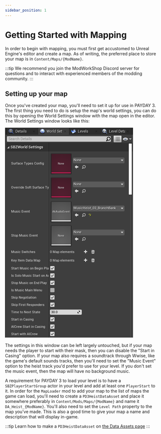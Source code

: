 ```yaml
---
sidebar_position: 1
---
```


# Getting Started with Mapping

In order to begin with mapping, you must first get accustomed to Unreal Engine's editor and create a map.
As of writing, the preferred place to store your map is in `Content/Maps/{ModName}`.

:::tip
We recommend you join the ModWorkShop Discord server for questions
and to interact with experienced members of the modding community.
:::

## Setting up your map

Once you've created your map, you'll need to set it up for use in PAYDAY 3.
The first thing you need to do is setup the map's world settings,
you can do this by opening the World Settings window with the map open in the editor.
The World Settings window looks like this:

![SBZWorldSettings](assets/world-settings.png)

The settings in this window can be left largely untouched,
but if your map needs the player to start with their mask, then you can disable the "Start in Casing" option.
If your map also requires a soundtrack through Wwise, like the game's default sounds tracks,
then you'll need to set the "Music Event" option to the heist track you'd prefer to use for your level.
If you don't set the music event, then the map will have no background music.

A requirement for PAYDAY 3 to load your level is to have a `SBZPlayerStartGroup` actor in your level and add at least one `PlayerStart` to it.
In order for the `MapLoader` mod to add your map to the list of maps the game can load,
you'll need to create a `PD3HeistDataAsset` and place it somewhere preferably in `Content/Mods/Maps/{ModName}` and name it `DA_Heist_{ModName}`.
You'll also need to set the `Level Path` property to the map you've made.
This is also a good time to give your map a name and description that will display in-game.

:::tip
Learn how to make a `PD3HeistDataAsset` on [the Data Assets page](/docs/getting-started/data-assets)
:::
